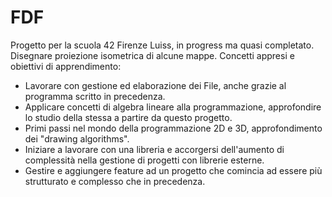 # FDF

Progetto per la scuola 42 Firenze Luiss, in progress ma quasi completato.
Disegnare proiezione isometrica di alcune mappe.
Concetti appresi e obiettivi di apprendimento:
- Lavorare con gestione ed elaborazione dei File, anche grazie al programma scritto in precedenza.
- Applicare concetti di algebra lineare alla programmazione, approfondire lo studio della stessa a partire da questo progetto. 
- Primi passi nel mondo della programmazione 2D e 3D, approfondimento dei "drawing algorithms".
- Iniziare a lavorare con una libreria e accorgersi dell'aumento di complessità nella gestione di progetti con librerie esterne. 
- Gestire e aggiungere feature ad un progetto che comincia ad essere più strutturato e complesso che in precedenza. 
